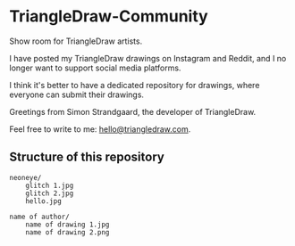 # TriangleDraw-Community

Show room for TriangleDraw artists.

I have posted my TriangleDraw drawings on Instagram and Reddit, and I no longer want to support social media platforms.

I think it's better to have a dedicated repository for drawings, where everyone can submit their drawings.

Greetings from Simon Strandgaard, the developer of TriangleDraw.

Feel free to write to me: [hello@triangledraw.com](mailto:hello@triangledraw.com).


## Structure of this repository

```
neoneye/
    glitch 1.jpg
    glitch 2.jpg
    hello.jpg

name of author/
    name of drawing 1.jpg
    name of drawing 2.png
```

